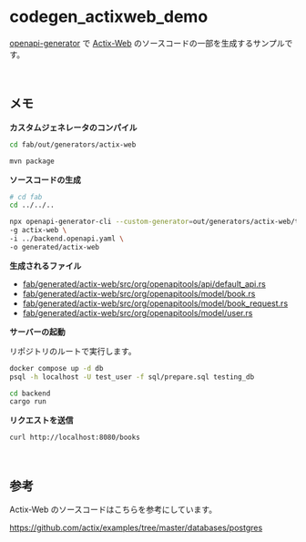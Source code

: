 # codegen_actixweb_demo

[openapi-generator](https://github.com/OpenAPITools/openapi-generator) で [Actix-Web](https://actix.rs/) のソースコードの一部を生成するサンプルです。

<br>

## メモ

**カスタムジェネレータのコンパイル**

```sh
cd fab/out/generators/actix-web

mvn package
```

**ソースコードの生成**

```sh
# cd fab
cd ../../..

npx openapi-generator-cli --custom-generator=out/generators/actix-web/target/actix-web-openapi-generator-1.0.0.jar generate \
-g actix-web \
-i ../backend.openapi.yaml \
-o generated/actix-web
```

**生成されるファイル**

- [fab/generated/actix-web/src/org/openapitools/api/default_api.rs](fab/generated/actix-web/src/org/openapitools/api/default_api.rs)
- [fab/generated/actix-web/src/org/openapitools/model/book.rs](fab/generated/actix-web/src/org/openapitools/model/book.rs)
- [fab/generated/actix-web/src/org/openapitools/model/book_request.rs](fab/generated/actix-web/src/org/openapitools/model/book_request.rs)
- [fab/generated/actix-web/src/org/openapitools/model/user.rs](fab/generated/actix-web/src/org/openapitools/model/user.rs)

**サーバーの起動**

リポジトリのルートで実行します。

```sh
docker compose up -d db
psql -h localhost -U test_user -f sql/prepare.sql testing_db
```

```sh
cd backend
cargo run
```

**リクエストを送信**

```sh
curl http://localhost:8080/books
```

<br>

## 参考

Actix-Web のソースコードはこちらを参考にしています。

https://github.com/actix/examples/tree/master/databases/postgres
